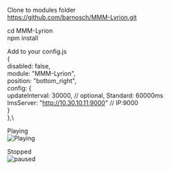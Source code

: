 Clone to modules folder<br>
https://github.com/barnosch/MMM-Lyrion.git<br>

cd MMM-Lyrion<br>
npm install  

Add to your config.js\
{\
    disabled: false,\
    module: "MMM-Lyrion",\
    position: "bottom_right",<br>
    config: {\
        updateInterval: 30000,                // optional, Standard: 60000ms\
        lmsServer: "http://10.30.10.11:9000"  // IP:9000\
      }\
    },\

Playing\
![Playing](https://github.com/user-attachments/assets/017ef5e2-4557-4e63-af2c-e1c139dd2f2a)

Stopped\
![paused](https://github.com/user-attachments/assets/4d6792fe-e2d9-4fd4-8c8b-c4f87488b4ae)

